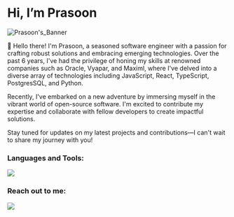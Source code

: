 # Hi, I’m Prasoon


<!-- ![Prasoon's Banner](https://github.com/prasoonmhwr/prasoonmhwr/Prasoon_Mahawar.png?raw=true) -->
![Prasoon's_Banner](https://user-images.githubusercontent.com/52622674/212872779-37a7e783-4ab2-416d-b7c0-79945aba2733.png)



👋 Hello there! I'm Prasoon, a seasoned software engineer with a passion for crafting robust solutions and embracing emerging technologies. Over the past 6 years, I've had the privilege of honing my skills at renowned companies such as Oracle, Vyapar, and Maximl, where I've delved into a diverse array of technologies including JavaScript, React, TypeScript, PostgresSQL, and Python.

Recently, I've embarked on a new adventure by immersing myself in the vibrant world of open-source software. I'm excited to contribute my expertise and collaborate with fellow developers to create impactful solutions.

Stay tuned for updates on my latest projects and contributions—I can't wait to share my journey with you!


<!---
<a href="https://github-readme-stats.vercel.app/api?username=prasoonmhwr&show_icons=true&theme=codeSTACKr&count_private=true">
  <img align="center"  src="https://github-readme-stats.vercel.app/api?username=prasoonmhwr&show_icons=true&theme=codeSTACKr&count_private=true" />
</a> --->


<!---
<a style=" marginLeft : '20px !important'" href="https://github-readme-stats.vercel.app/api/top-langs/?username=prasoonmhwr&layout=compact">
  <img align="center"  src="https://github-readme-stats.vercel.app/api/top-langs/?username=prasoonmhwr&layout=compact&theme=blue-green" />
</a>
--->



<!--- <br><br><br><br><br> --->

<h3 align="left">Languages and Tools:</h3>
<!-- <p align="left"><a href="https://developer.mozilla.org/en-US/docs/Web/JavaScript" target="_blank" rel="noreferrer"> <img src="https://raw.githubusercontent.com/devicons/devicon/master/icons/javascript/javascript-original.svg" alt="javascript" width="40" height="40"/> </a>   <a href="https://www.w3schools.com/css/" target="_blank" rel="noreferrer"><img src="https://raw.githubusercontent.com/devicons/devicon/master/icons/react/react-original-wordmark.svg" alt="react" width="40" height="40"/> </a> <a href="https://sass-lang.com" target="_blank" rel="noreferrer"> <img src="https://raw.githubusercontent.com/devicons/devicon/master/icons/css3/css3-original-wordmark.svg" alt="css3" width="40" height="40"/> </a> <a href="https://www.djangoproject.com/" target="_blank" rel="noreferrer"> <img src="https://cdn.worldvectorlogo.com/logos/django.svg" alt="django" width="40" height="40"/> </a> <a href="https://www.figma.com/" target="_blank" rel="noreferrer"> <img src="https://www.vectorlogo.zone/logos/figma/figma-icon.svg" alt="figma" width="40" height="40"/> </a> <a href="https://git-scm.com/" target="_blank" rel="noreferrer"> <img src="https://www.vectorlogo.zone/logos/git-scm/git-scm-icon.svg" alt="git" width="40" height="40"/> </a> <a href="https://www.w3.org/html/" target="_blank" rel="noreferrer"> <img src="https://raw.githubusercontent.com/devicons/devicon/master/icons/html5/html5-original-wordmark.svg" alt="html5" width="40" height="40"/> </a> <a href="https://www.nginx.com" target="_blank" rel="noreferrer"> <img src="https://raw.githubusercontent.com/devicons/devicon/master/icons/nginx/nginx-original.svg" alt="nginx" width="40" height="40"/> </a> <a href="https://www.postgresql.org" target="_blank" rel="noreferrer"> <img src="https://raw.githubusercontent.com/devicons/devicon/master/icons/postgresql/postgresql-original-wordmark.svg" alt="postgresql" width="40" height="40"/> </a> <a href="https://www.python.org" target="_blank" rel="noreferrer"> <img src="https://raw.githubusercontent.com/devicons/devicon/master/icons/python/python-original.svg" alt="python" width="40" height="40"/> </a>   <a href="https://www.typescriptlang.org/" target="_blank" rel="noreferrer"> <img src="https://raw.githubusercontent.com/devicons/devicon/master/icons/typescript/typescript-original.svg" alt="typescript" width="40" height="40"/> </a><a href="https://www.w3schools.com/cpp/" target="_blank" rel="noreferrer"> <img src="https://raw.githubusercontent.com/devicons/devicon/master/icons/cplusplus/cplusplus-original.svg" alt="cplusplus" width="40" height="40"/> </a> </p>
 -->
<p align="left">
  <a href="https://skillicons.dev">
    <img src="https://skillicons.dev/icons?i=typescript,js,react,nodejs,python,postgresql,git,html,css" />
  </a>
</p>

<h3 align="left">Reach out to me:</h3>
<p align="left">
<a href="https://linkedin.com/in/prasoonmahawar" target="blank"><img src="https://skillicons.dev/icons?i=linkedin" /></a>
</p>

<!--- ### Holopin

[![@prasoonmhwr21's Holopin board](https://holopin.io/api/user/board?user=prasoonmhwr21)](https://holopin.io/@prasoonmhwr21)
--->

<!--- <br>
  <img src="https://activity-graph.herokuapp.com/graph?username=prasoonmhwr&theme=react-dark&bg_color=20232a&hide_border=true" width="100%"/>

--->



<!---
prasoonmhwr/prasoonmhwr is a ✨ special ✨ repository because its `README.md` (this file) appears on your GitHub profile.
You can click the Preview link to take a look at your changes.
--->

